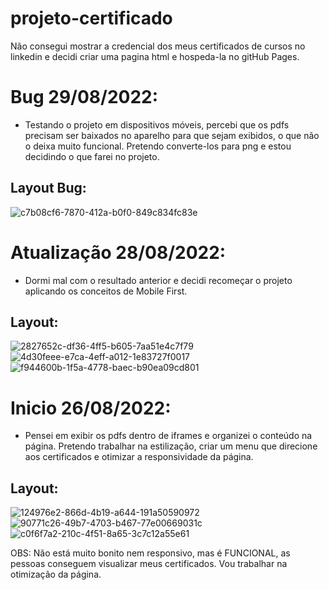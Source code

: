 # projeto-certificado
 Não consegui mostrar a credencial dos meus certificados de cursos no linkedin e decidi criar uma pagina html e hospeda-la no gitHub Pages.
 
 # Bug 29/08/2022:
 - Testando o projeto em dispositivos móveis, percebi que os pdfs precisam ser baixados no aparelho para que sejam exibidos, o que não o deixa muito funcional. Pretendo converte-los para png e estou decidindo o que farei no projeto. 
 ## Layout Bug:
 ![c7b08cf6-7870-412a-b0f0-849c834fc83e](https://user-images.githubusercontent.com/89949855/187200989-c0e0320d-cd6c-4bfb-acee-e0dc0a09dbec.jpg)

 
 # Atualização 28/08/2022:
 - Dormi mal com o resultado anterior e decidi recomeçar o projeto aplicando os conceitos de Mobile First.
 ## Layout:
 
 ![2827652c-df36-4ff5-b605-7aa51e4c7f79](https://user-images.githubusercontent.com/89949855/187091544-ceea9366-bc78-4ea6-83f6-cd080785047a.jpg)
![4d30feee-e7ca-4eff-a012-1e83727f0017](https://user-images.githubusercontent.com/89949855/187091552-715eaa7b-cbba-4ec6-8898-0ba779a27bdb.jpg)
![f944600b-1f5a-4778-baec-b90ea09cd801](https://user-images.githubusercontent.com/89949855/187091553-7ced009d-276b-44f7-9958-c79da9115f48.jpg)


# Inicio 26/08/2022:
- Pensei em exibir os pdfs dentro de iframes e organizei o conteúdo na página. Pretendo trabalhar na estilização, criar um menu que direcione aos certificados e otimizar a responsividade da página.
## Layout:
![124976e2-866d-4b19-a644-191a50590972](https://user-images.githubusercontent.com/89949855/186976659-e507a818-5600-4d9b-8adc-13977d7d69b6.jpg)
![90771c26-49b7-4703-b467-77e00669031c](https://user-images.githubusercontent.com/89949855/186976666-061750f0-7fc8-4ca3-9c5c-c7030ce12a79.jpg)
![c0f6f7a2-210c-4f51-8a65-3c7c12a55e61](https://user-images.githubusercontent.com/89949855/186976672-f42d109a-1a41-48b3-964b-c096d4155897.jpg)

OBS: Não está muito bonito nem responsivo, mas é FUNCIONAL, as pessoas conseguem visualizar meus certificados. Vou trabalhar na otimização da página.
